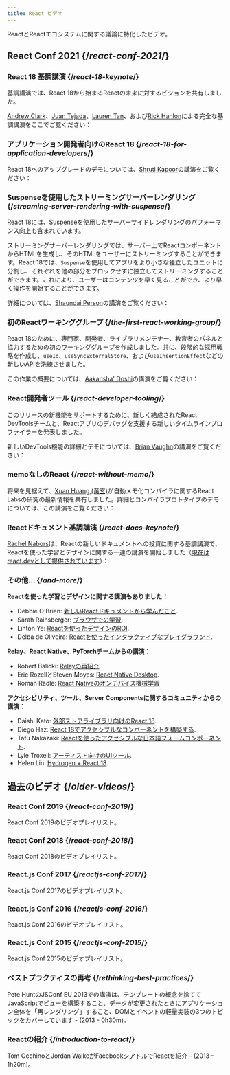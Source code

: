 ```yaml
---
title: React ビデオ
---
```


<Intro>

ReactとReactエコシステムに関する議論に特化したビデオ。

</Intro>

## React Conf 2021 {/*react-conf-2021*/}

### React 18 基調講演 {/*react-18-keynote*/}

基調講演では、React 18から始まるReactの未来に対するビジョンを共有しました。

[Andrew Clark](https://twitter.com/acdlite)、[Juan Tejada](https://twitter.com/_jstejada)、[Lauren Tan](https://twitter.com/potetotes)、および[Rick Hanlon](https://twitter.com/rickhanlonii)による完全な基調講演をここでご覧ください：

<YouTubeIframe src="https://www.youtube.com/embed/FZ0cG47msEk" title="YouTube video player" />

### アプリケーション開発者向けのReact 18 {/*react-18-for-application-developers*/}

React 18へのアップグレードのデモについては、[Shruti Kapoor](https://twitter.com/shrutikapoor08)の講演をご覧ください：

<YouTubeIframe src="https://www.youtube.com/embed/ytudH8je5ko" title="YouTube video player" />

### Suspenseを使用したストリーミングサーバーレンダリング {/*streaming-server-rendering-with-suspense*/}

React 18には、Suspenseを使用したサーバーサイドレンダリングのパフォーマンス向上も含まれています。

ストリーミングサーバーレンダリングでは、サーバー上でReactコンポーネントからHTMLを生成し、そのHTMLをユーザーにストリーミングすることができます。React 18では、`Suspense`を使用してアプリをより小さな独立したユニットに分割し、それぞれを他の部分をブロックせずに独立してストリーミングすることができます。これにより、ユーザーはコンテンツを早く見ることができ、より早く操作を開始することができます。

詳細については、[Shaundai Person](https://twitter.com/shaundai)の講演をご覧ください：

<YouTubeIframe src="https://www.youtube.com/embed/pj5N-Khihgc" title="YouTube video player" />

### 初のReactワーキンググループ {/*the-first-react-working-group*/}

React 18のために、専門家、開発者、ライブラリメンテナー、教育者のパネルと協力するための初のワーキンググループを作成しました。共に、段階的な採用戦略を作成し、`useId`、`useSyncExternalStore`、および`useInsertionEffect`などの新しいAPIを洗練させました。

この作業の概要については、[Aakansha' Doshi](https://twitter.com/aakansha1216)の講演をご覧ください：

<YouTubeIframe src="https://www.youtube.com/embed/qn7gRClrC9U" title="YouTube video player" />

### React開発者ツール {/*react-developer-tooling*/}

このリリースの新機能をサポートするために、新しく結成されたReact DevToolsチームと、Reactアプリのデバッグを支援する新しいタイムラインプロファイラーを発表しました。

新しいDevTools機能の詳細とデモについては、[Brian Vaughn](https://twitter.com/brian_d_vaughn)の講演をご覧ください：

<YouTubeIframe src="https://www.youtube.com/embed/oxDfrke8rZg" title="YouTube video player" />

### memoなしのReact {/*react-without-memo*/}

将来を見据えて、[Xuan Huang (黄玄)](https://twitter.com/Huxpro)が自動メモ化コンパイラに関するReact Labsの研究の最新情報を共有しました。詳細とコンパイラプロトタイプのデモについては、この講演をご覧ください：

<YouTubeIframe src="https://www.youtube.com/embed/lGEMwh32soc" title="YouTube video player" />

### Reactドキュメント基調講演 {/*react-docs-keynote*/}

[Rachel Nabors](https://twitter.com/rachelnabors)は、Reactの新しいドキュメントへの投資に関する基調講演で、Reactを使った学習とデザインに関する一連の講演を開始しました（[現在はreact.devとして提供されています](/blog/2023/03/16/introducing-react-dev)）：

<YouTubeIframe src="https://www.youtube.com/embed/mneDaMYOKP8" title="YouTube video player" />

### その他... {/*and-more*/}

**Reactを使った学習とデザインに関する講演もありました：**

* Debbie O'Brien: [新しいReactドキュメントから学んだこと](https://youtu.be/-7odLW_hG7s).
* Sarah Rainsberger: [ブラウザでの学習](https://youtu.be/5X-WEQflCL0).
* Linton Ye: [Reactを使ったデザインのROI](https://youtu.be/7cPWmID5XAk).
* Delba de Oliveira: [Reactを使ったインタラクティブなプレイグラウンド](https://youtu.be/zL8cz2W0z34).

**Relay、React Native、PyTorchチームからの講演：**

* Robert Balicki: [Relayの再紹介](https://youtu.be/lhVGdErZuN4).
* Eric RozellとSteven Moyes: [React Native Desktop](https://youtu.be/9L4FFrvwJwY).
* Roman Rädle: [React Nativeのオンデバイス機械学習](https://youtu.be/NLj73vrc2I8)

**アクセシビリティ、ツール、Server Componentsに関するコミュニティからの講演：**

* Daishi Kato: [外部ストアライブラリ向けのReact 18](https://youtu.be/oPfSC5bQPR8).
* Diego Haz: [React 18でアクセシブルなコンポーネントを構築する](https://youtu.be/dcm8fjBfro8).
* Tafu Nakazaki: [Reactを使ったアクセシブルな日本語フォームコンポーネント](https://youtu.be/S4a0QlsH0pU).
* Lyle Troxell: [アーティスト向けのUIツール](https://youtu.be/b3l4WxipFsE).
* Helen Lin: [Hydrogen + React 18](https://youtu.be/HS6vIYkSNks).

## 過去のビデオ {/*older-videos*/}

### React Conf 2019 {/*react-conf-2019*/}

React Conf 2019のビデオプレイリスト。
<YouTubeIframe title="React Conf 2019" src="https://www.youtube-nocookie.com/embed/playlist?list=PLPxbbTqCLbGHPxZpw4xj_Wwg8-fdNxJRh" />

### React Conf 2018 {/*react-conf-2018*/}

React Conf 2018のビデオプレイリスト。
<YouTubeIframe title="React Conf 2018" src="https://www.youtube-nocookie.com/embed/playlist?list=PLPxbbTqCLbGE5AihOSExAa4wUM-P42EIJ" />

### React.js Conf 2017 {/*reactjs-conf-2017*/}

React.js Conf 2017のビデオプレイリスト。
<YouTubeIframe title="React.js Conf 2017" src="https://www.youtube-nocookie.com/embed/playlist?list=PLb0IAmt7-GS3fZ46IGFirdqKTIxlws7e0" />

### React.js Conf 2016 {/*reactjs-conf-2016*/}

React.js Conf 2016のビデオプレイリスト。
<YouTubeIframe title="React.js Conf 2016" src="https://www.youtube-nocookie.com/embed/playlist?list=PLb0IAmt7-GS0M8Q95RIc2lOM6nc77q1IY" />

### React.js Conf 2015 {/*reactjs-conf-2015*/}

React.js Conf 2015のビデオプレイリスト。
<YouTubeIframe title="React.js Conf 2015" src="https://www.youtube-nocookie.com/embed/playlist?list=PLb0IAmt7-GS1cbw4qonlQztYV1TAW0sCr" />

### ベストプラクティスの再考 {/*rethinking-best-practices*/}

Pete HuntのJSConf EU 2013での講演は、テンプレートの概念を捨ててJavaScriptでビューを構築すること、データが変更されたときにアプリケーション全体を「再レンダリング」すること、DOMとイベントの軽量実装の3つのトピックをカバーしています - (2013 - 0h30m)。
<YouTubeIframe title="Pete Hunt: React: Rethinking Best Practices - JSConf EU 2013" src="https://www.youtube-nocookie.com/embed/x7cQ3mrcKaY" />

### Reactの紹介 {/*introduction-to-react*/}

Tom OcchinoとJordan WalkeがFacebookシアトルでReactを紹介 - (2013 - 1h20m)。
<YouTubeIframe title="Tom Occhino and Jordan Walke introduce React at Facebook Seattle" src="https://www.youtube-nocookie.com/embed/XxVg_s8xAms" />